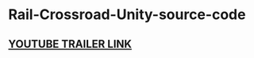 # Rail-Crossroad-Unity-source-code

## [YOUTUBE TRAILER LINK](https://www.youtube.com/watch?v=KEZH_lDu6Kk)
